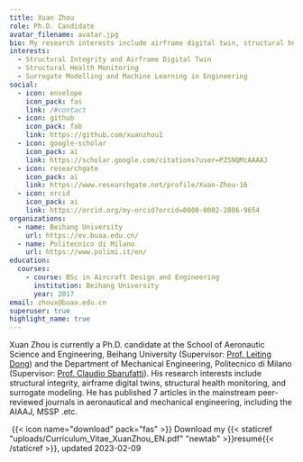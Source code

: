 ```yaml
---
title: Xuan Zhou
role: Ph.D. Candidate
avatar_filename: avatar.jpg
bio: My research interests include airframe digital twin, structural health monitoring, machine learning in engineering.
interests:
  - Structural Integrity and Airframe Digital Twin
  - Structural Health Monitoring
  - Surrogate Modelling and Machine Learning in Engineering
social:
  - icon: envelope
    icon_pack: fas
    link: /#contact
  - icon: github
    icon_pack: fab
    link: https://github.com/xuanzhou1
  - icon: google-scholar
    icon_pack: ai
    link: https://scholar.google.com/citations?user=PZSNQMcAAAAJ
  - icon: researchgate
    icon_pack: ai
    link: https://www.researchgate.net/profile/Xuan-Zhou-16
  - icon: orcid
    icon_pack: ai
    link: https://orcid.org/my-orcid?orcid=0000-0002-2806-9654
organizations:
  - name: Beihang University
    url: https://ev.buaa.edu.cn/
  - name: Politecnico di Milano
    url: https://www.polimi.it/en/
education:
  courses:
    - course: BSc in Aircraft Design and Engineering
      institution: Beihang University
      year: 2017
email: zhoux@buaa.edu.cn
superuser: true
highlight_name: true
---
```

Xuan Zhou is currently a Ph.D. candidate at the School of Aeronautic Science and Engineering, Beihang University (Supervisor: [Prof. Leiting Dong](https://shi.buaa.edu.cn/dongleiting/en/index.htm)) and the Department of Mechanical Engineering, Politecnico di Milano (Supervisor: [Prof. Claudio Sbarufatti](https://www.mecc.polimi.it/en/research/faculty/prof-claudio-sbarufatti)). His research interests include structural integrity, airframe digital twins, structural health monitoring, and surrogate modeling. He has published 7 articles in the mainstream peer-reviewed journals in aeronautical and mechanical engineering, including the AIAAJ, MSSP .etc.

 {{< icon name="download" pack="fas" >}} Download my {{< staticref "uploads/Curriculum_Vitae_XuanZhou_EN.pdf" "newtab" >}}resumé{{< /staticref >}}, updated 2023-02-09
